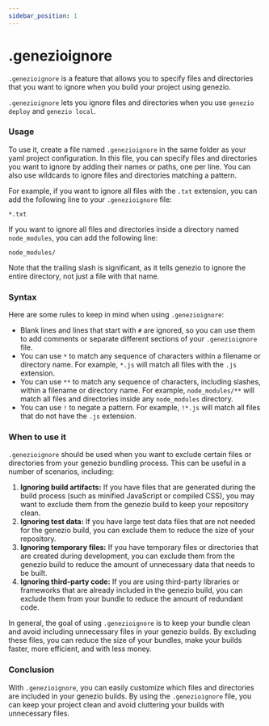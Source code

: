 ```yaml
---
sidebar_position: 1
---
```


# .genezioignore

`.genezioignore` is a feature that allows you to specify files and directories that you want to ignore when you build your project using genezio.

&#x20;`.genezioignore` lets you ignore files and directories when you use `genezio deploy` and `genezio local`.&#x20;

### Usage

To use it, create a file named `.genezioignore` in the same folder as your yaml project configuration. In this file, you can specify files and directories you want to ignore by adding their names or paths, one per line. You can also use wildcards to ignore files and directories matching a pattern.

For example, if you want to ignore all files with the `.txt` extension, you can add the following line to your `.genezioignore` file:

```
*.txt
```

If you want to ignore all files and directories inside a directory named `node_modules`, you can add the following line:

```
node_modules/
```

Note that the trailing slash is significant, as it tells genezio to ignore the entire directory, not just a file with that name.

### Syntax

Here are some rules to keep in mind when using `.genezioignore`:

- Blank lines and lines that start with `#` are ignored, so you can use them to add comments or separate different sections of your `.genezioignore` file.
- You can use `*` to match any sequence of characters within a filename or directory name. For example, `*.js` will match all files with the `.js` extension.
- You can use `**` to match any sequence of characters, including slashes, within a filename or directory name. For example, `node_modules/**` will match all files and directories inside any `node_modules` directory.
- You can use `!` to negate a pattern. For example, `!*.js` will match all files that do not have the `.js` extension.

### When to use it

`.genezioignore` should be used when you want to exclude certain files or directories from your genezio bundling process. This can be useful in a number of scenarios, including:

1. **Ignoring build artifacts:** If you have files that are generated during the build process (such as minified JavaScript or compiled CSS), you may want to exclude them from the genezio build to keep your repository clean.
2. **Ignoring test data:** If you have large test data files that are not needed for the genezio build, you can exclude them to reduce the size of your repository.
3. **Ignoring temporary files:** If you have temporary files or directories that are created during development, you can exclude them from the genezio build to reduce the amount of unnecessary data that needs to be built.
4. **Ignoring third-party code:** If you are using third-party libraries or frameworks that are already included in the genezio build, you can exclude them from your bundle to reduce the amount of redundant code.

In general, the goal of using `.genezioignore` is to keep your bundle clean and avoid including unnecessary files in your genezio builds. By excluding these files, you can reduce the size of your bundles, make your builds faster, more efficient, and with less money.

### Conclusion

With `.genezioignore`, you can easily customize which files and directories are included in your genezio builds. By using the `.genezioignore` file, you can keep your project clean and avoid cluttering your builds with unnecessary files.
